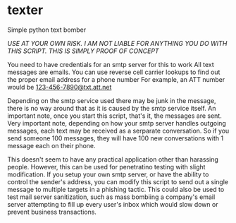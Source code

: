# texter
Simple python text bomber

*USE AT YOUR OWN RISK. I AM NOT LIABLE FOR ANYTHING YOU DO WITH THIS SCRIPT. THIS IS SIMPLY PROOF OF CONCEPT*

You need to have credentials for an smtp server for this to work
All text messages are emails. You can use reverse cell carrier lookups to find out the proper email address for a phone number
For example, an ATT number would be 123-456-7890@txt.att.net

Depending on the smtp service used there may be junk in the message, there is no way around that as it is caused by the smtp service itself.
An important note, once you start this script, that's it, the messages are sent. 
Very important note, depending on how your smtp server handles outgoing messages, each text may be received as a serparate conversation.
So if you send someone 100 messages, they will have 100 new conversations with 1 message each on their phone. 

This doesn't seem to have any practical application other than harassing people. However, this can be used for penetratino testing with slight modification.
If you setup your own smtp server, or have the ability to control the sender's address, you can modify this script to send out a single message to multiple targets in a phishing tactic.
This could also be used to test mail server sanitization, such as mass bombiing a company's email server attempting to fill up every user's inbox which would slow down or prevent business transactions.